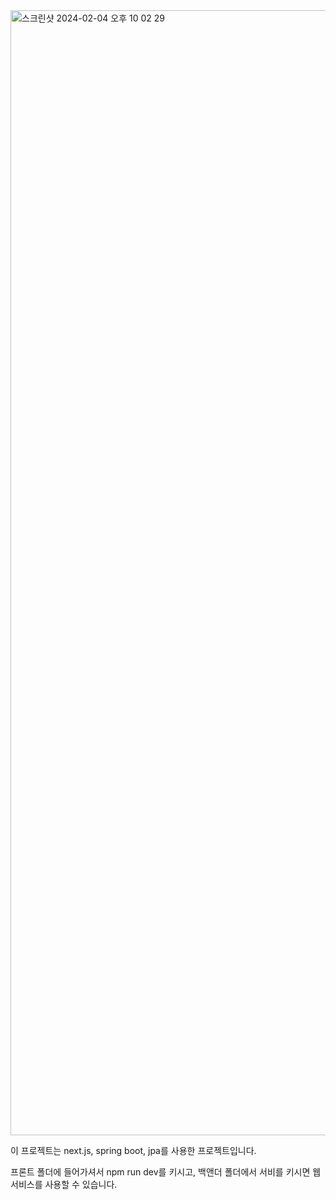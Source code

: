 <img width="1800" alt="스크린샷 2024-02-04 오후 10 02 29" src="https://github.com/Innovanito/coding_hub_wikiPage/assets/72393144/8e444261-cf7d-4233-8049-3ba0fc930203">


이 프로젝트는 next.js, spring boot, jpa를 사용한 프로젝트입니다.

프론트 폴더에 들어가셔서 npm run dev를 키시고, 백앤더 폴더에서 서비를 키시면 웹 서비스를 사용할 수 있습니다.

